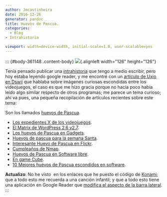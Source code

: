 ```yaml
---
author: Jmcastinheira
date: 2016-12-26
generator: pandoc
title: Huevos de Pascua.
categories:
  - Blog
- Intrahistoria

viewport: width=device-width, initial-scale=1.0, user-scalable=yes
---
```




::: {#body-361148 .content-body}
![](http://www.webdelacasa.com/docs/assets/images/2008/03/huevos_pascua_4.jpg){.alignleft
width="126" height="126"}

Tenía pensado publicar una
[intrahistoria](http://entelequia.bligoo.com/tag/intrahistoria) que
tengo a medio escribir, pero hoy estaba leyendo google reader, y me
encontré con un [artículo de Uxio en
Dswii](http://dswii.es/10556/los-expedientes-x-de-los-videojuegos-misterios-ocultos-parte-1/)
que hablaba sobre imágenes curiosas escondidas entre los videojuegos, el
caso es que me hizo gracia porque no hacía poco había leído algo similar
respecto de otros programas; me parece un tema curioso; ahí va pues, una
pequeña recopilación de artículos recientes sobre este tema:

Son los llamados [huevos de
Pascua](http://es.wikipedia.org/wiki/Huevo_de_pascua_%28virtual%29).

-   [Los expedientes X de los
    videojuegos](http://dswii.es/10556/los-expedientes-x-de-los-videojuegos-misterios-ocultos-parte-1/).
-   [El Matrix de WordPress 2.6
    y2.7](http://ayudawordpress.com/el-matrix-de-wordpress-26-y-27/).
-   [Los huevos de Pascua en
    Gadgets](http://www.xataka.com/2008/03/19-huevos-de-pascua-en-gadgets).
-   [Huevos de pascua para la semana
    Santa](http://www.genbeta.com/2008/03/19-huevos-de-pascua-para-la-semana-santa).
-   [Interesante Huevo de Pascua en
    Flickr](http://www.genbeta.com/2006/12/13-interesante-huevo-de-pascua-en-flickr).
-   [Cumpleaños de
    Nmap](http://barrapunto.com/articles/06/09/01/0937228.shtml).
-   [Huevos de Pascua en Software
    libre](http://www.kriptopolis.org/huevos-de-pascua-en-software-libre-2).
-   [En game
    Cube](http://www.vidaextra.com/2008/08/02-huevos-de-pascua-en-el-inicio-de-gamecube).
-   [10 Mejores huevos de Pascua escondidos en
    software](http://www.blogpocket.com/2008/03/25/los-10-mejores-huevos-de-pascua-escondidos-en-software/).

**Actualizo**: No he visto  en los enlaces que he puesto el código de
[Konami](http://es.wikipedia.org/wiki/C%C3%B3digo_Konami); que a todo
esto me recuerda a una canción infantil; y que a todo esto tiene una
aplicación en Google Reader que [modifica el aspecto de la barra
lateral](http://gadgets.boingboing.net/2008/06/10/-b-a-google-reader-d.html).
:::
